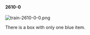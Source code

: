 #### 2610-0
![train-2610-0-0.png](https://github.com/lil-lab/nlvr/raw/master/nlvr/train/images/5/train-2610-0-0.png "train-2610-0-0.png")

There is a box with only one blue item.